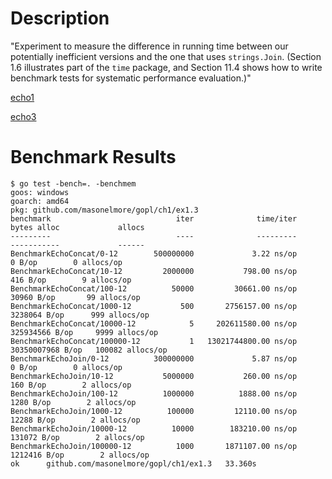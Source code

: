 # Description
"Experiment to measure the difference in running time between our potentially inefficient versions and the one that uses `strings.Join`.  (Section 1.6 illustrates part of the `time` package, and Section 11.4 shows how to write benchmark tests for systematic performance evaluation.)"

[echo1](https://github.com/adonovan/gopl.io/blob/b725d6015f980e94734da37e35ba0d943fc7532f/ch1/echo1/main.go)

[echo3](https://github.com/adonovan/gopl.io/blob/b725d6015f980e94734da37e35ba0d943fc7532f/ch1/echo3/main.go)

# Benchmark Results

```
$ go test -bench=. -benchmem
goos: windows
goarch: amd64
pkg: github.com/masonelmore/gopl/ch1/ex1.3
benchmark                            iter              time/iter        bytes alloc             allocs
---------                            ----              ---------        -----------             ------
BenchmarkEchoConcat/0-12        500000000             3.22 ns/op             0 B/op        0 allocs/op
BenchmarkEchoConcat/10-12         2000000           798.00 ns/op           416 B/op        9 allocs/op
BenchmarkEchoConcat/100-12          50000         30661.00 ns/op         30960 B/op       99 allocs/op
BenchmarkEchoConcat/1000-12           500       2756157.00 ns/op       3238064 B/op      999 allocs/op
BenchmarkEchoConcat/10000-12            5     202611580.00 ns/op     325934566 B/op     9999 allocs/op
BenchmarkEchoConcat/100000-12           1   13021744800.00 ns/op   30350007968 B/op   100082 allocs/op
BenchmarkEchoJoin/0-12          300000000             5.87 ns/op             0 B/op        0 allocs/op
BenchmarkEchoJoin/10-12           5000000           260.00 ns/op           160 B/op        2 allocs/op
BenchmarkEchoJoin/100-12          1000000          1888.00 ns/op          1280 B/op        2 allocs/op
BenchmarkEchoJoin/1000-12          100000         12110.00 ns/op         12288 B/op        2 allocs/op
BenchmarkEchoJoin/10000-12          10000        183210.00 ns/op        131072 B/op        2 allocs/op
BenchmarkEchoJoin/100000-12          1000       1871107.00 ns/op       1212416 B/op        2 allocs/op
ok      github.com/masonelmore/gopl/ch1/ex1.3   33.360s
```
